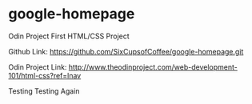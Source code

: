 # google-homepage
Odin Project First HTML/CSS Project

Github Link: https://github.com/SixCupsofCoffee/google-homepage.git

Odin Project Link: http://www.theodinproject.com/web-development-101/html-css?ref=lnav

Testing
Testing Again
